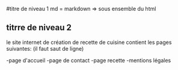 #titre de niveau 1
md = markdown => sous ensemble du html

## titrre de niveau 2

le site internet de création de recette de cuisine contient les pages suivantes: (il faut saut de ligne)

-page d'accueil
-page de contact
-page recette
-mentions légales


###
